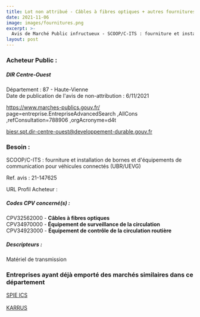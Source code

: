 ```yaml
---
title: Lot non attribué - Câbles à fibres optiques + autres fournitures
date: 2021-11-06
image: images/fournitures.png
excerpt: >-
  Avis de Marché Public infructueux - SCOOP/C-ITS : fourniture et installation de bornes et d'équipements de communication pour véhicules connectés (UBR/UEVG)
layout: post
---
```


### Acheteur Public :
##### DIR Centre-Ouest
Département : 87 - Haute-Vienne<br/>
Date de publication de l'avis de non-attribution : 6/11/2021


https://www.marches-publics.gouv.fr/ page=entreprise.EntrepriseAdvancedSearch ,AllCons ,refConsultation=788906 ,orgAcronyme=d4t

biesr.spt.dir-centre-ouest@developpement-durable.gouv.fr


### Besoin :

SCOOP/C-ITS : fourniture et installation de bornes et d'équipements de communication pour véhicules connectés (UBR/UEVG)

Ref. avis : 21-147625

URL Profil Acheteur : 

##### Codes CPV concerné(s) :
CPV32562000 - **Câbles à fibres optiques** <br/>
CPV34970000 - **Équipement de surveillance de la circulation** <br/>
CPV34923000 - **Équipement de contrôle de la circulation routière** <br/>

##### Descripteurs :
Matériel de transmission <br/>

### Entreprises ayant déjà emporté des marchés similaires dans ce département
<a href="/entreprise-546/siren-319060075">SPIE ICS</a><br/><br/>
<a href="/entreprise-570/siren-520183013">KARRUS</a><br/><br/>
